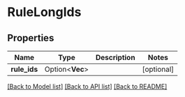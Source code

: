 # RuleLongIds

## Properties

Name | Type | Description | Notes
------------ | ------------- | ------------- | -------------
**rule_ids** | Option<**Vec<i64>**> |  | [optional]

[[Back to Model list]](../README.md#documentation-for-models) [[Back to API list]](../README.md#documentation-for-api-endpoints) [[Back to README]](../README.md)


